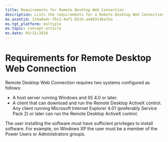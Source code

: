 ```yaml
---
title: Requirements for Remote Desktop Web Connection
description: Lists the requirements for a Remote Desktop Web Connection.
ms.assetid: 12da0a4c-f6c2-4af1-b516-a448314ba7ea
ms.tgt_platform: multiple
ms.topic: concept-article
ms.date: 05/31/2018
---
```


# Requirements for Remote Desktop Web Connection

Remote Desktop Web Connection requires two systems configured as follows:

-   A host server running Windows and IIS 4.0 or later.
-   A client that can download and run the Remote Desktop ActiveX control. Any client running Microsoft Internet Explorer 4.01 (preferably Service Pack 2) or later can run the Remote Desktop ActiveX control.

The user installing the software must have sufficient privileges to install software. For example, on Windows XP the user must be a member of the Power Users or Administrators groups.

 

 




